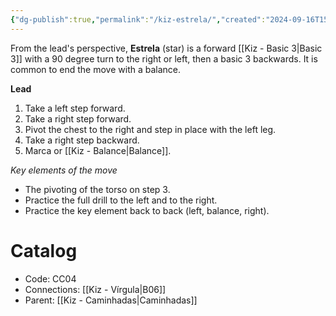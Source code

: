 ```yaml
---
{"dg-publish":true,"permalink":"/kiz-estrela/","created":"2024-09-16T15:09:28.967-04:00","updated":"2024-09-26T12:08:25.922-04:00"}
---
```



From the lead's perspective, **Estrela** (star) is a forward [[Kiz - Basic 3\|Basic 3]] with a 90 degree turn to the right or left, then a basic 3 backwards. It is common to end the move with a balance.

**Lead**
1. Take a left step forward.
2. Take a right step forward.
3. Pivot the chest to the right and step in place with the left leg.
4. Take a right step backward.
5. Marca or [[Kiz - Balance\|Balance]].

*Key elements of the move*
- The pivoting of the torso on step 3.
- Practice the full drill to the left and to the right.
- Practice the key element back to back (left, balance, right).

# Catalog

- Code: CC04
- Connections: [[Kiz - Vírgula\|B06]]
- Parent: [[Kiz - Caminhadas\|Caminhadas]]
